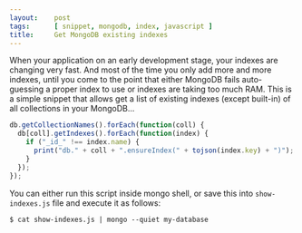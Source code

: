 ```yaml
---
layout:    post
tags:      [ snippet, mongodb, index, javascript ]
title:     Get MongoDB existing indexes
---
```


When your application on an early development stage, your indexes are changing
very fast. And most of the time you only add more and more indexes, until you
come to the point that either MongoDB fails auto-guessing a proper index to use
or indexes are taking too much RAM. This is a simple snippet that allows get a
list of existing indexes (except built-in) of all collections in your MongoDB...

``` javascript
db.getCollectionNames().forEach(function(coll) {
  db[coll].getIndexes().forEach(function(index) {
    if ("_id_" !== index.name) {
      print("db." + coll + ".ensureIndex(" + tojson(index.key) + ")");
    }
  });
});
```

You can either run this script inside mongo shell, or save this into
`show-indexes.js` file and execute it as follows:

```
$ cat show-indexes.js | mongo --quiet my-database
```
